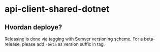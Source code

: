 # api-client-shared-dotnet

## Hvordan deploye?
Releasing is done via tagging with [Semver](http://semver.org) versioning scheme. For a beta-release, please add `-beta` as version suffix in tag.
